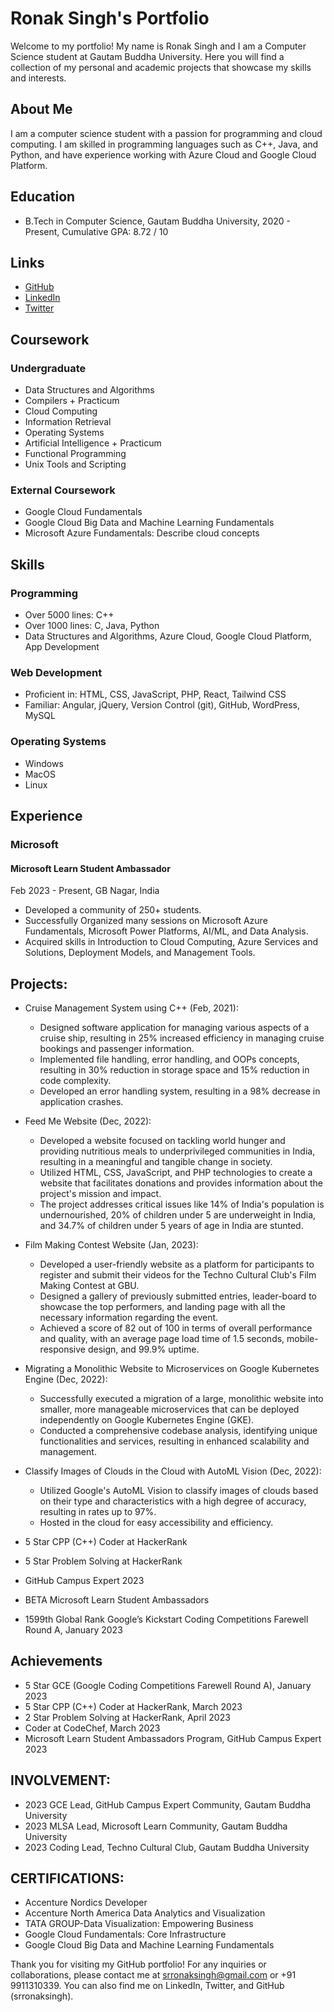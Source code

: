 # Ronak Singh's Portfolio

Welcome to my portfolio! My name is Ronak Singh and I am a Computer Science student at Gautam Buddha University. Here you will find a collection of my personal and academic projects that showcase my skills and interests.

## About Me

I am a computer science student with a passion for programming and cloud computing. I am skilled in programming languages such as C++, Java, and Python, and have experience working with Azure Cloud and Google Cloud Platform.

## Education

- B.Tech in Computer Science, Gautam Buddha University, 2020 - Present, Cumulative GPA: 8.72 / 10

## Links

- [GitHub](https://github.com/srronaksingh)
- [LinkedIn](https://www.linkedin.com/in/srronaksingh/)
- [Twitter](https://twitter.com/srronaksingh)

## Coursework

### Undergraduate

- Data Structures and Algorithms
- Compilers + Practicum
- Cloud Computing
- Information Retrieval
- Operating Systems
- Artificial Intelligence + Practicum
- Functional Programming
- Unix Tools and Scripting

### External Coursework

- Google Cloud Fundamentals
- Google Cloud Big Data and Machine Learning Fundamentals
- Microsoft Azure Fundamentals: Describe cloud concepts

## Skills

### Programming

- Over 5000 lines: C++
- Over 1000 lines: C, Java, Python
- Data Structures and Algorithms, Azure Cloud, Google Cloud Platform, App Development

### Web Development

- Proficient in: HTML, CSS, JavaScript, PHP, React, Tailwind CSS
- Familiar: Angular, jQuery, Version Control (git), GitHub, WordPress, MySQL

### Operating Systems

- Windows
- MacOS
- Linux

## Experience

### Microsoft

#### Microsoft Learn Student Ambassador

Feb 2023 - Present, GB Nagar, India

- Developed a community of 250+ students.
- Successfully Organized many sessions on Microsoft Azure Fundamentals, Microsoft Power Platforms, AI/ML, and Data Analysis.
- Acquired skills in Introduction to Cloud Computing, Azure Services and Solutions, Deployment Models, and Management Tools.

## Projects:

- Cruise Management System using C++ (Feb, 2021):
  - Designed software application for managing various aspects of a cruise ship, resulting in 25% increased efficiency in managing cruise bookings and passenger information.
  - Implemented file handling, error handling, and OOPs concepts, resulting in 30% reduction in storage space and 15% reduction in code complexity.
  - Developed an error handling system, resulting in a 98% decrease in application crashes.
  
- Feed Me Website (Dec, 2022):
  - Developed a website focused on tackling world hunger and providing nutritious meals to underprivileged communities in India, resulting in a meaningful and tangible change in society.
  - Utilized HTML, CSS, JavaScript, and PHP technologies to create a website that facilitates donations and provides information about the project's mission and impact.
  - The project addresses critical issues like 14% of India's population is undernourished, 20% of children under 5 are underweight in India, and 34.7% of children under 5 years of age in India are stunted.
  
- Film Making Contest Website (Jan, 2023):
  - Developed a user-friendly website as a platform for participants to register and submit their videos for the Techno Cultural Club's Film Making Contest at GBU.
  - Designed a gallery of previously submitted entries, leader-board to showcase the top performers, and landing page with all the necessary information regarding the event.
  - Achieved a score of 82 out of 100 in terms of overall performance and quality, with an average page load time of 1.5 seconds, mobile-responsive design, and 99.9% uptime.
  
- Migrating a Monolithic Website to Microservices on Google Kubernetes Engine (Dec, 2022):
  - Successfully executed a migration of a large, monolithic website into smaller, more manageable microservices that can be deployed independently on Google Kubernetes Engine (GKE).
  - Conducted a comprehensive codebase analysis, identifying unique functionalities and services, resulting in enhanced scalability and management.
  
- Classify Images of Clouds in the Cloud with AutoML Vision (Dec, 2022):
  - Utilized Google's AutoML Vision to classify images of clouds based on their type and characteristics with a high degree of accuracy, resulting in rates up to 97%.
  - Hosted in the cloud for easy accessibility and efficiency.



- 5 Star CPP (C++) Coder at HackerRank
- 5 Star Problem Solving at HackerRank
- GitHub Campus Expert 2023
- BETA Microsoft Learn Student Ambassadors
- 1599th Global Rank Google’s Kickstart Coding Competitions Farewell Round A, January 2023


## Achievements

- 5 Star GCE (Google Coding Competitions Farewell Round A), January 2023
- 5 Star CPP (C++) Coder at HackerRank, March 2023
- 2 Star Problem Solving at HackerRank, April 2023
- Coder at CodeChef, March 2023
- Microsoft Learn Student Ambassadors Program, GitHub Campus Expert 2023

## INVOLVEMENT:

- 2023 GCE Lead, GitHub Campus Expert Community, Gautam Buddha University
- 2023 MLSA Lead, Microsoft Learn Community, Gautam Buddha University
- 2023 Coding Lead, Techno Cultural Club, Gautam Buddha University

## CERTIFICATIONS:

- Accenture Nordics Developer
- Accenture North America Data Analytics and Visualization
- TATA GROUP-Data Visualization: Empowering Business
- Google Cloud Fundamentals: Core Infrastructure
- Google Cloud Big Data and Machine Learning Fundamentals

Thank you for visiting my GitHub portfolio! For any inquiries or collaborations, please contact me at srronaksingh@gmail.com or +91 9911310339. You can also find me on LinkedIn, Twitter, and GitHub (srronaksingh).
